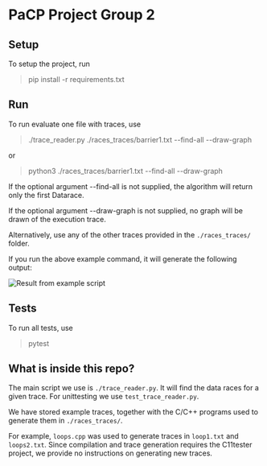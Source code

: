 # PaCP Project Group 2

## Setup

To setup the project, run

> pip install -r requirements.txt

## Run

To run evaluate one file with traces, use

> ./trace_reader.py ./races_traces/barrier1.txt --find-all --draw-graph

or

> python3 ./races_traces/barrier1.txt --find-all --draw-graph

If the optional argument --find-all is not supplied, the algorithm will return only the first Datarace.

If the optional argument --draw-graph is not supplied, no graph will be drawn of the execution trace.

Alternatively, use any of the other traces provided in the `./races_traces/` folder.

If you run the above example command, it will generate the following output:

![Result from example script](https://github.com/user-attachments/assets/aaefa01a-03cc-4ba9-a85b-b71f35809ee3)

## Tests

To run all tests, use
> pytest

## What is inside this repo?

The main script we use is `./trace_reader.py`. It will find the data races for a given trace. For unittesting we use `test_trace_reader.py`.

We have stored example traces, together with the C/C++ programs used to generate them in `./races_traces/`.

For example, `loops.cpp` was used to generate traces in `loop1.txt` and `loops2.txt`.
Since compilation and trace generation requires the C11tester project, we provide no instructions on generating new traces.

